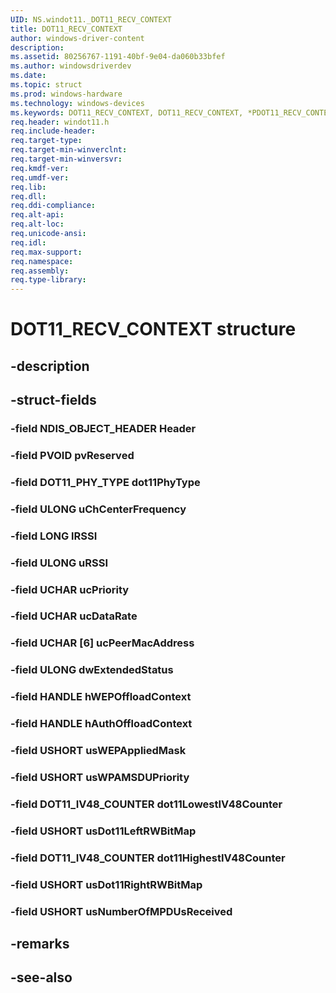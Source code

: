 ```yaml
---
UID: NS.windot11._DOT11_RECV_CONTEXT
title: DOT11_RECV_CONTEXT
author: windows-driver-content
description: 
ms.assetid: 80256767-1191-40bf-9e04-da060b33bfef
ms.author: windowsdriverdev
ms.date: 
ms.topic: struct
ms.prod: windows-hardware
ms.technology: windows-devices
ms.keywords: DOT11_RECV_CONTEXT, DOT11_RECV_CONTEXT, *PDOT11_RECV_CONTEXT
req.header: windot11.h
req.include-header:
req.target-type:
req.target-min-winverclnt:
req.target-min-winversvr:
req.kmdf-ver:
req.umdf-ver:
req.lib:
req.dll:
req.ddi-compliance:
req.alt-api:
req.alt-loc:
req.unicode-ansi:
req.idl:
req.max-support:
req.namespace:
req.assembly:
req.type-library:
---
```


# DOT11_RECV_CONTEXT structure

## -description



## -struct-fields

### -field NDIS_OBJECT_HEADER Header			
 	
### -field PVOID pvReserved			
 	
### -field DOT11_PHY_TYPE dot11PhyType			
 	
### -field ULONG uChCenterFrequency			
 	
### -field LONG lRSSI			
 	
### -field ULONG uRSSI			
 	
### -field UCHAR ucPriority			
 	
### -field UCHAR ucDataRate			
 	
### -field UCHAR [6] ucPeerMacAddress			
 	
### -field ULONG dwExtendedStatus			
 	
### -field HANDLE hWEPOffloadContext			
 	
### -field HANDLE hAuthOffloadContext			
 	
### -field USHORT usWEPAppliedMask			
 	
### -field USHORT usWPAMSDUPriority			
 	
### -field DOT11_IV48_COUNTER dot11LowestIV48Counter			
 	
### -field USHORT usDot11LeftRWBitMap			
 	
### -field DOT11_IV48_COUNTER dot11HighestIV48Counter			
 	
### -field USHORT usDot11RightRWBitMap			
 	
### -field USHORT usNumberOfMPDUsReceived			
 	
## -remarks

## -see-also
